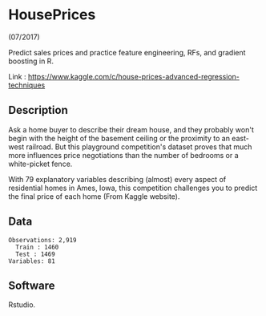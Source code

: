 # HousePrices

(07/2017)

Predict sales prices and practice feature engineering, RFs, and gradient boosting in R.

Link : https://www.kaggle.com/c/house-prices-advanced-regression-techniques

## Description
Ask a home buyer to describe their dream house, and they probably won't begin with the height of the basement ceiling or the proximity to an east-west railroad. But this playground competition's dataset proves that much more influences price negotiations than the number of bedrooms or a white-picket fence.

With 79 explanatory variables describing (almost) every aspect of residential homes in Ames, Iowa, this competition challenges you to predict the final price of each home (From Kaggle website).

## Data

```
Observations: 2,919
  Train : 1460
  Test : 1469
Variables: 81
```

## Software
Rstudio.

